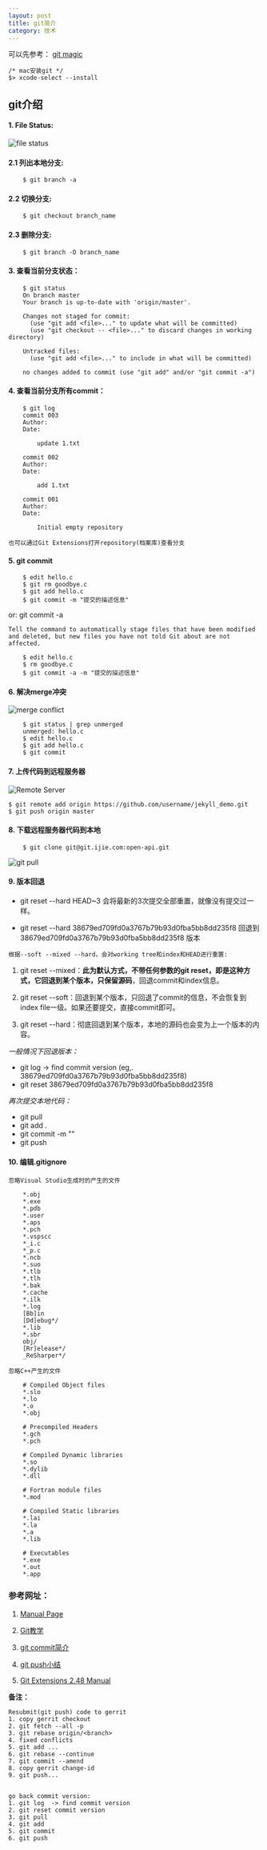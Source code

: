 ```yaml
---
layout: post
title: git简介
category: 技术
---
```


可以先参考： [git magic](http://www.csc.kth.se/utbildning/kth/kurser/DD2385/material/gitmagic.pdf "git")

```
/* mac安装git */
$> xcode-select --install
```

## git介绍

#### 1. File Status:

![file status](http://image.slidesharecdn.com/giteveryone-101022053442-phpapp02/95/git-19-638.jpg?cb=1422675239)

#### 2.1 列出本地分支:

```
    $ git branch -a
```

#### 2.2 切换分支:

```
    $ git checkout branch_name
```

#### 2.3 删除分支:

```
    $ git branch -D branch_name
```

#### 3. 查看当前分支状态：

```
    $ git status
    On branch master
    Your branch is up-to-date with 'origin/master'.
    
    Changes not staged for commit:
      (use "git add <file>..." to update what will be committed)
      (use "git checkout -- <file>..." to discard changes in working directory)
    
    Untracked files:
      (use "git add <file>..." to include in what will be committed)
    
    no changes added to commit (use "git add" and/or "git commit -a")
```

#### 4. 查看当前分支所有commit：

```
    $ git log
    commit 003
    Author: 
    Date:   
    
        update 1.txt
    
    commit 002
    Author: 
    Date:   
    
        add 1.txt
        
    commit 001
    Author: 
    Date:   
    
        Initial empty repository
```

`也可以通过Git Extensions打开repository(档案库)查看分支`

#### 5. git commit

```
    $ edit hello.c
    $ git rm goodbye.c
    $ git add hello.c
    $ git commit -m "提交的描述信息"
```
or: git commit -a

`Tell the command to automatically stage files that have been modified and deleted, but new files you have not told Git about are not affected.`

```
    $ edit hello.c
    $ rm goodbye.c
    $ git commit -a -m "提交的描述信息"
```

#### 6. 解决merge冲突

![merge conflict](http://image.slidesharecdn.com/giteveryone-101022053442-phpapp02/95/git-40-638.jpg?cb=1422675239)

```
    $ git status | grep unmerged
    unmerged: hello.c
    $ edit hello.c
    $ git add hello.c
    $ git commit
```

#### 7. 上传代码到远程服务器

![Remote Server](http://image.slidesharecdn.com/giteveryone-101022053442-phpapp02/95/git-23-638.jpg?cb=1422675239)

    $ git remote add origin https://github.com/username/jekyll_demo.git
    $ git push origin master

#### 8. 下载远程服务器代码到本地

```
    $ git clone git@git.ijie.com:open-api.git
```

![git pull](http://image.slidesharecdn.com/giteveryone-101022053442-phpapp02/95/git-54-638.jpg?cb=1422675239)

#### 9. 版本回退

* git reset --hard HEAD~3 会将最新的3次提交全部重置，就像没有提交过一样。

* git reset --hard 38679ed709fd0a3767b79b93d0fba5bb8dd235f8 回退到38679ed709fd0a3767b79b93d0fba5bb8dd235f8 版本

`根据--soft --mixed --hard，会对working tree和index和HEAD进行重置:`

1. git reset --mixed：**此为默认方式，不带任何参数的git reset，即是这种方式，它回退到某个版本，只保留源码**，回退commit和index信息。
 
2. git reset --soft：回退到某个版本，只回退了commit的信息，不会恢复到index file一级。如果还要提交，直接commit即可。

3. git reset --hard：彻底回退到某个版本，本地的源码也会变为上一个版本的内容。

*一般情况下回退版本：*

* git log  -> find commit version (eg,. 38679ed709fd0a3767b79b93d0fba5bb8dd235f8)
* git reset 38679ed709fd0a3767b79b93d0fba5bb8dd235f8

*再次提交本地代码：*

* git pull
* git add .
* git commit -m ""
* git push

#### 10. 编辑.gitignore

`忽略Visual Studio生成时的产生的文件`

```
    *.obj
    *.exe
    *.pdb
    *.user
    *.aps
    *.pch
    *.vspscc
    *_i.c
    *_p.c
    *.ncb
    *.suo
    *.tlb
    *.tlh
    *.bak
    *.cache
    *.ilk
    *.log
    [Bb]in
    [Dd]ebug*/
    *.lib
    *.sbr
    obj/
    [Rr]elease*/
    _ReSharper*/
```

`忽略C++产生的文件`

```
    # Compiled Object files
    *.slo
    *.lo
    *.o
    *.obj
    
    # Precompiled Headers
    *.gch
    *.pch
    
    # Compiled Dynamic libraries
    *.so
    *.dylib
    *.dll
    
    # Fortran module files
    *.mod
    
    # Compiled Static libraries
    *.lai
    *.la
    *.a
    *.lib
    
    # Executables
    *.exe
    *.out
    *.app
```

### 参考网址：

1. [Manual Page](http://web.mit.edu/jhawk/mnt/spo/git/git-doc/index.html "Markdown")

2. [Git教学](http://www.slideshare.net/littlebtc/git-5528339 "Markdown")

3. [git commit简介](http://blog.csdn.net/hudashi/article/details/7664409 "Markdown")

4. [git push小结](http://blog.csdn.net/wh_19910525/article/details/7438183 "Markdown")

5. [Git Extensions 2.48 Manual](http://git-extensions-documentation.readthedocs.org/en/release-2.48/ "Markdown")

**备注：**

```
Resubmit(git push) code to gerrit
1. copy gerrit checkout 
2. git fetch --all -p 
3. git rebase origin/<branch> 
4. fixed conflicts 
5. git add ... 
6. git rebase --continue 
7. git commit --amend 
8. copy gerrit change-id 
9. git push...


go back commit version: 
1. git log  -> find commit version
2. git reset commit version
3. git pull
4. git add
5. git commit
6. git push
```
